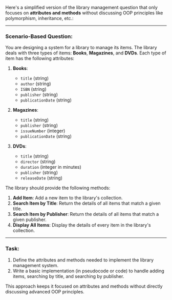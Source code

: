 Here's a simplified version of the library management question that only focuses on **attributes and methods** without discussing OOP principles like polymorphism, inheritance, etc.:

---

### Scenario-Based Question:

You are designing a system for a library to manage its items. The library deals with three types of items: **Books**, **Magazines**, and **DVDs**. Each type of item has the following attributes:

1. **Books**:  
   - `title` (string)  
   - `author` (string)  
   - `ISBN` (string)  
   - `publisher` (string)  
   - `publicationDate` (string)  

2. **Magazines**:  
   - `title` (string)  
   - `publisher` (string)  
   - `issueNumber` (integer)  
   - `publicationDate` (string)  

3. **DVDs**:  
   - `title` (string)  
   - `director` (string)  
   - `duration` (integer in minutes)  
   - `publisher` (string)  
   - `releaseDate` (string)  

The library should provide the following methods:
1. **Add Item**: Add a new item to the library's collection.
2. **Search Item by Title**: Return the details of all items that match a given title.
3. **Search Item by Publisher**: Return the details of all items that match a given publisher.
4. **Display All Items**: Display the details of every item in the library's collection.

---

### Task:
1. Define the attributes and methods needed to implement the library management system.
2. Write a basic implementation (in pseudocode or code) to handle adding items, searching by title, and searching by publisher.

This approach keeps it focused on attributes and methods without directly discussing advanced OOP principles.

